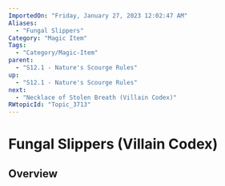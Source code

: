 ```yaml
---
ImportedOn: "Friday, January 27, 2023 12:02:47 AM"
Aliases:
  - "Fungal Slippers"
Category: "Magic Item"
Tags:
  - "Category/Magic-Item"
parent:
  - "S12.1 - Nature's Scourge Rules"
up:
  - "S12.1 - Nature's Scourge Rules"
next:
  - "Necklace of Stolen Breath (Villain Codex)"
RWtopicId: "Topic_3713"
---
```

# Fungal Slippers (Villain Codex)
## Overview
